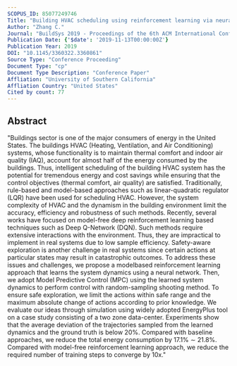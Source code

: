 ```yaml
---
SCOPUS_ID: 85077249746
Title: "Building HVAC scheduling using reinforcement learning via neural network based model approximation"
Author: "Zhang C."
Journal: "BuildSys 2019 - Proceedings of the 6th ACM International Conference on Systems for Energy-Efficient Buildings, Cities, and Transportation"
Publication Date: {'$date': '2019-11-13T00:00:00Z'}
Publication Year: 2019
DOI: "10.1145/3360322.3360861"
Source Type: "Conference Proceeding"
Document Type: "cp"
Document Type Description: "Conference Paper"
Affliation: "University of Southern California"
Affliation Country: "United States"
Cited by count: 77
---
```


## Abstract
"Buildings sector is one of the major consumers of energy in the United States. The buildings HVAC (Heating, Ventilation, and Air Conditioning) systems, whose functionality is to maintain thermal comfort and indoor air quality (IAQ), account for almost half of the energy consumed by the buildings. Thus, intelligent scheduling of the building HVAC system has the potential for tremendous energy and cost savings while ensuring that the control objectives (thermal comfort, air quality) are satisfied. Traditionally, rule-based and model-based approaches such as linear-quadratic regulator (LQR) have been used for scheduling HVAC. However, the system complexity of HVAC and the dynamism in the building environment limit the accuracy, efficiency and robustness of such methods. Recently, several works have focused on model-free deep reinforcement learning based techniques such as Deep Q-Network (DQN). Such methods require extensive interactions with the environment. Thus, they are impractical to implement in real systems due to low sample efficiency. Safety-aware exploration is another challenge in real systems since certain actions at particular states may result in catastrophic outcomes. To address these issues and challenges, we propose a modelbased reinforcement learning approach that learns the system dynamics using a neural network. Then, we adopt Model Predictive Control (MPC) using the learned system dynamics to perform control with random-sampling shooting method. To ensure safe exploration, we limit the actions within safe range and the maximum absolute change of actions according to prior knowledge. We evaluate our ideas through simulation using widely adopted EnergyPlus tool on a case study consisting of a two zone data-center. Experiments show that the average deviation of the trajectories sampled from the learned dynamics and the ground truth is below 20%. Compared with baseline approaches, we reduce the total energy consumption by 17.1% ∼ 21.8%. Compared with model-free reinforcement learning approach, we reduce the required number of training steps to converge by 10x."
